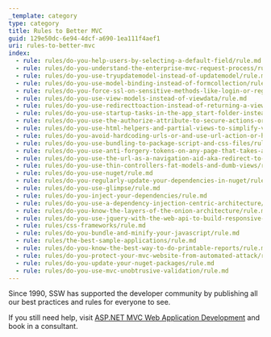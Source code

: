 ```yaml
---
_template: category
type: category
title: Rules to Better MVC
guid: 129e50dc-6e94-4dcf-a690-1ea111f4aef1
uri: rules-to-better-mvc
index:
  - rule: rules/do-you-help-users-by-selecting-a-default-field/rule.md
  - rule: rules/do-you-understand-the-enterprise-mvc-request-process/rule.md
  - rule: rules/do-you-use-tryupdatemodel-instead-of-updatemodel/rule.md
  - rule: rules/do-you-use-model-binding-instead-of-formcollection/rule.md
  - rule: rules/do-you-force-ssl-on-sensitive-methods-like-login-or-register/rule.md
  - rule: rules/do-you-use-view-models-instead-of-viewdata/rule.md
  - rule: rules/do-you-use-redirecttoaction-instead-of-returning-a-view-thats-not-named-the-same-as-the-action/rule.md
  - rule: rules/do-you-use-startup-tasks-in-the-app_start-folder-instead-of-putting-code-in-global-asax/rule.md
  - rule: rules/do-you-use-the-authorize-attribute-to-secure-actions-or-controllers/rule.md
  - rule: rules/do-you-use-html-helpers-and-partial-views-to-simplify-views/rule.md
  - rule: rules/do-you-avoid-hardcoding-urls-or-and-use-url-action-or-html-actionlink-instead/rule.md
  - rule: rules/do-you-use-bundling-to-package-script-and-css-files/rule.md
  - rule: rules/do-you-use-anti-forgery-tokens-on-any-page-that-takes-a-post/rule.md
  - rule: rules/do-you-use-the-url-as-a-navigation-aid-aka-redirect-to-the-correct-url-if-it-is-incorrect/rule.md
  - rule: rules/do-you-use-thin-controllers-fat-models-and-dumb-views/rule.md
  - rule: rules/do-you-use-nuget/rule.md
  - rule: rules/do-you-regularly-update-your-dependencies-in-nuget/rule.md
  - rule: rules/do-you-use-glimpse/rule.md
  - rule: rules/do-you-inject-your-dependencies/rule.md
  - rule: rules/do-you-use-a-dependency-injection-centric-architecture/rule.md
  - rule: rules/do-you-know-the-layers-of-the-onion-architecture/rule.md
  - rule: rules/do-you-use-jquery-with-the-web-api-to-build-responsive-ui/rule.md
  - rule: rules/css-frameworks/rule.md
  - rule: rules/do-you-bundle-and-minify-your-javascript/rule.md
  - rule: rules/the-best-sample-applications/rule.md
  - rule: rules/do-you-know-the-best-way-to-do-printable-reports/rule.md
  - rule: rules/do-you-protect-your-mvc-website-from-automated-attack/rule.md
  - rule: rules/do-you-update-your-nuget-packages/rule.md
  - rule: rules/do-you-use-mvc-unobtrusive-validation/rule.md
---
```


Since 1990, SSW has supported the developer community by publishing all our best practices and rules for everyone to see.

If you still need help, visit [ASP.NET MVC Web Application Development](https://www.ssw.com.au/consulting/web-applications) and book in a consultant.
